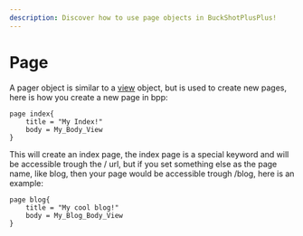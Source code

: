 ```yaml
---
description: Discover how to use page objects in BuckShotPlusPlus!
---
```


# Page

A pager object is similar to a [view](view.md) object, but is used to create new pages, here is how you create a new page in bpp:

```
page index{
	title = "My Index!"
	body = My_Body_View
}
```

This will create an index page, the index page is a special keyword and will be accessible trough the / url, but if you set something else as the page name, like blog, then your page would be accessible trough /blog, here is an example:

```
page blog{
	title = "My cool blog!"
	body = My_Blog_Body_View
}
```
